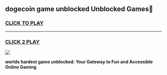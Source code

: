 
## dogecoin game unblocked Unblocked Games👋
<h3>
<a href="https://premium.freeplayer.one?title=dogecoin_game_unblocked&ref=16F">CLICK TO PLAY</a></h3>
<hr>

<h3>
<a href="https://premium.freeplayer.one?title=dogecoin_game_unblocked&ref=16F">CLICK 2 PLAY</a>
  
</h3>

<a href="https://premium.freeplayer.one?title=dogecoin_game_unblocked&ref=16F/"><img src="https://clearcache.store/games.png"></a>


**worlds hardest game unblocked: Your Gateway to Fun and Accessible Online Gaming**
